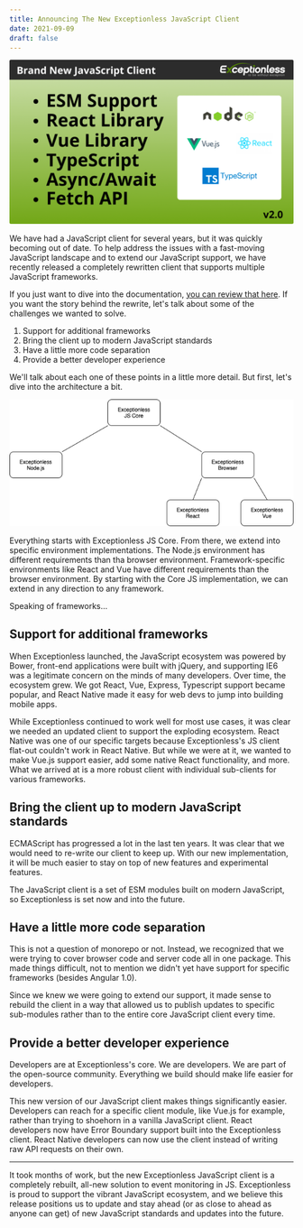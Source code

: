 ```yaml
---
title: Announcing The New Exceptionless JavaScript Client
date: 2021-09-09
draft: false
---
```


![Exceptionless announcement](./js_client_2_0_announcement.png)

We have had a JavaScript client for several years, but it was quickly becoming out of date. To help address the issues with a fast-moving JavaScript landscape and to extend our JavaScript support, we have recently released a completely rewritten client that supports multiple JavaScript frameworks. 

If you just want to dive into the documentation, [you can review that here](../../docs/clients/javascript/index.md). If you want the story behind the rewrite, let's talk about some of the challenges we wanted to solve. 

1. Support for additional frameworks
2. Bring the client up to modern JavaScript standards 
3. Have a little more code separation
4. Provide a better developer experience

We'll talk about each one of these points in a little more detail. But first, let's dive into the architecture a bit. 

![Exceptionless JS architecture diagram](./exceptionless.drawio.png)

Everything starts with Exceptionless JS Core. From there, we extend into specific environment implementations. The Node.js environment has different requirements than tha browser environment. Framework-specific environments like React and Vue have different requirements than the browser environment. By starting with the Core JS implementation, we can extend in any direction to any framework. 

Speaking of frameworks...

## Support for additional frameworks 

When Exceptionless launched, the JavaScript ecosystem was powered by Bower, front-end applications were built with jQuery, and supporting IE6 was a legitimate concern on the minds of many developers. Over time, the ecosystem grew. We got React, Vue, Express, Typescript support became popular, and React Native made it easy for web devs to jump into building mobile apps. 

While Exceptionless continued to work well for most use cases, it was clear we needed an updated client to support the exploding ecosystem. React Native was one of our specific targets because Exceptionless's JS client flat-out couldn't work in React Native. But while we were at it, we wanted to make Vue.js support easier, add some native React functionality, and more. What we arrived at is a more robust client with individual sub-clients for various frameworks. 

## Bring the client up to modern JavaScript standards

ECMAScript has progressed a lot in the last ten years. It was clear that we would need to re-write our client to keep up. With our new implementation, it will be much easier to stay on top of new features and experimental features. 

The JavaScript client is a set of ESM modules built on modern JavaScript, so Exceptionless is set now and into the future. 

## Have a little more code separation

This is not a question of monorepo or not. Instead, we recognized that we were trying to cover browser code and server code all in one package. This made things difficult, not to mention we didn't yet have support for specific frameworks (besides Angular 1.0). 

Since we knew we were going to extend our support, it made sense to rebuild the client in a way that allowed us to publish updates to specific sub-modules rather than to the entire core JavaScript client every time. 

## Provide a better developer experience

Developers are at Exceptionless's core. We are developers. We are part of the open-source community. Everything we build should make life easier for developers. 

This new version of our JavaScript client makes things significantly easier. Developers can reach for a specific client module, like Vue.js for example, rather than trying to shoehorn in a vanilla JavaScript client. React developers now have Error Boundary support built into the Exceptionless client. React Native developers can now use the client instead of writing raw API requests on their own. 

---  

It took months of work, but the new Exceptionless JavaScript client is a completely rebuilt, all-new solution to event monitoring in JS. Exceptionless is proud to support the vibrant JavaScript ecosystem, and we believe this release positions us to update and stay ahead (or as close to ahead as anyone can get) of new JavaScript standards and updates into the future. 
